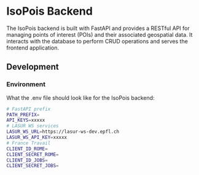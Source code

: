 # IsoPois Backend

The IsoPois backend is built with FastAPI and provides a RESTful API for managing points of interest (POIs) and their associated geospatial data. It interacts with the database to perform CRUD operations and serves the frontend application.

## Development

### Environment

What the .env file should look like for the IsoPois backend:

```sh
# FastAPI prefix
PATH_PREFIX=
API_KEYS=xxxxx
# LASUR WS services
LASUR_WS_URL=https://lasur-ws-dev.epfl.ch
LASUR_WS_API_KEY=xxxxx
# France Travail
CLIENT_ID_ROME=
CLIENT_SECRET_ROME=
CLIENT_ID_JOBS=
CLIENT_SECRET_JOBS=
```
